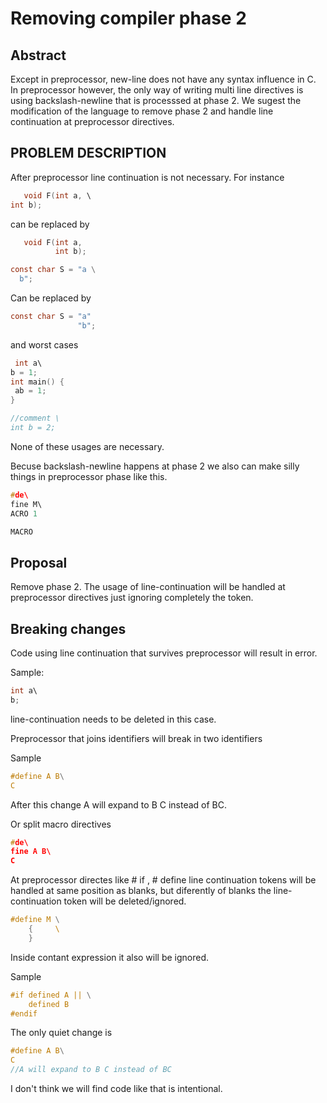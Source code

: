 # Removing compiler phase 2

## Abstract 
 
Except in preprocessor, new-line does not have any syntax influence in C. 
In preprocessor however, the only way of writing multi line directives is using backslash-newline
that is processsed at phase 2. 
We sugest the modification of the language to remove phase 2 and handle line continuation
at preprocessor directives.



## PROBLEM DESCRIPTION 

After preprocessor line continuation is not necessary.
For instance

```c
   void F(int a, \
int b);
```
can be replaced by

```c
   void F(int a,
          int b);
```

```c
const char S = "a \
  b";
```
Can be replaced by

```c
const char S = "a"
               "b";
```
and worst cases
```c
 int a\
b = 1;
int main() { 
 ab = 1;
}

//comment \
int b = 2;

```

None of these usages are necessary.

Becuse backslash-newline happens at phase 2 we also can make silly things
in preprocessor phase like this.

```c
#de\ 
fine M\ 
ACRO 1 

MACRO 
```

## Proposal

Remove phase 2.
The usage of line-continuation will be handled at preprocessor directives just
ignoring completely the token.

## Breaking changes

Code using line continuation that survives preprocessor will result in error.

Sample:
```c
int a\
b;
```

line-continuation needs to be deleted in this case.

Preprocessor that joins identifiers will break in two identifiers

Sample

```c
#define A B\
C
```

After this change A will expand to B C instead of BC.


Or split macro directives 

```c
#de\
fine A B\
C
```

At preprocessor directes like # if , # define line continuation tokens will be handled at same
position as blanks, but diferently of blanks the line-continuation token will be deleted/ignored.

```c
#define M \
    {     \    
    }  

```

Inside contant expression it also will be ignored.

Sample
```c
#if defined A || \
    defined B 
#endif
```

The only quiet change is 
```c
#define A B\
C
//A will expand to B C instead of BC
```
I don't think we will find code like that is intentional.


